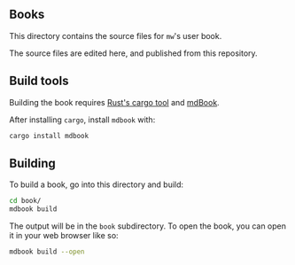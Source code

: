 ## Books
This directory contains the source files for `mw`'s user book.

The source files are edited here, and published from this repository.

## Build tools
Building the book requires [Rust's cargo tool](https://doc.rust-lang.org/cargo/getting-started/installation.html) and [mdBook](https://github.com/rust-lang/mdBook).

After installing `cargo`, install `mdbook` with:
```bash
cargo install mdbook
```

## Building
To build a book, go into this directory and build:

```bash
cd book/
mdbook build
```

The output will be in the `book` subdirectory. To open the book, you can open it in your web browser like so:
```bash
mdbook build --open
```
